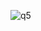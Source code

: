 ![q5](https://github.com/Adithya-skcet/React-727722eucy002-cc-q5/assets/151620227/d0b89f90-e84c-4335-98be-d2c7147ca8b8)
